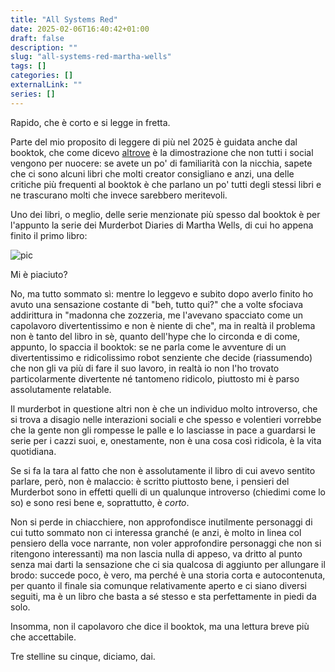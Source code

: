 ```yaml
---
title: "All Systems Red"
date: 2025-02-06T16:40:42+01:00
draft: false
description: ""
slug: "all-systems-red-martha-wells"
tags: []
categories: []
externalLink: ""
series: []
---
```


Rapido, che è corto e si legge in fretta.

Parte del mio proposito di leggere di più nel 2025 è guidata anche dal booktok, che come dicevo [altrove](tress-of-the-emerald-sea) è la dimostrazione che non tutti i social vengono per nuocere: se avete un po' di familiarità con la nicchia, sapete che ci sono alcuni libri che molti creator consigliano e anzi, una delle critiche più frequenti al booktok è che parlano un po' tutti degli stessi libri e ne trascurano molti che invece sarebbero meritevoli.

Uno dei libri, o meglio, delle serie menzionate più spesso dal booktok è per l'appunto la serie dei Murderbot Diaries di Martha Wells, di cui ho appena finito il primo libro:

![pic](/images/all-systems-red.jpg#center)

Mi è piaciuto?

No, ma tutto sommato sì: mentre lo leggevo e subito dopo averlo finito ho avuto una sensazione costante di "beh, tutto qui?" che a volte sfociava addirittura in "madonna che zozzeria, me l'avevano spacciato come un capolavoro divertentissimo e non è niente di che", ma in realtà il problema non è tanto del libro in sè, quanto dell'hype che lo circonda e di come, appunto, lo spaccia il booktok: se ne parla come le avventure di un divertentissimo e ridicolissimo robot senziente che decide (riassumendo) che non gli va più di fare il suo lavoro, in realtà io non l'ho trovato particolarmente divertente né tantomeno ridicolo, piuttosto mi è parso assolutamente relatable.

Il murderbot in questione altri non è che un individuo molto introverso, che si trova a disagio nelle interazioni sociali e che spesso e volentieri vorrebbe che la gente non gli rompesse le palle e lo lasciasse in pace a guardarsi le serie per i cazzi suoi, e, onestamente, non è una cosa così ridicola, è la vita quotidiana.

Se si fa la tara al fatto che non è assolutamente il libro di cui avevo sentito parlare, però, non è malaccio: è scritto piuttosto bene, i pensieri del Murderbot sono in effetti quelli di un qualunque introverso (chiedimi come lo so) e sono resi bene e, soprattutto, è _corto_.

Non si perde in chiacchiere, non approfondisce inutilmente personaggi di cui tutto sommato non ci interessa granché (e anzi, è molto in linea col pensiero della voce narrante, non voler approfondire personaggi che non si ritengono interessanti) ma non lascia nulla di appeso, va dritto al punto senza mai darti la sensazione che ci sia qualcosa di aggiunto per allungare il brodo: succede poco, è vero, ma perché è una storia corta e autocontenuta, per quanto il finale sia comunque relativamente aperto e ci siano diversi seguiti, ma è un libro che basta a sé stesso e sta perfettamente in piedi da solo.

Insomma, non il capolavoro che dice il booktok, ma una lettura breve più che accettabile.

Tre stelline su cinque, diciamo, dai.
